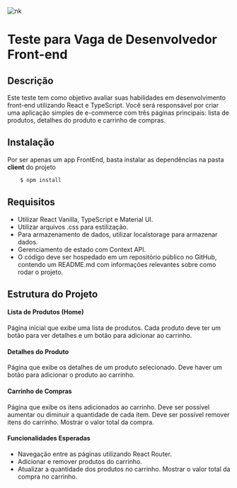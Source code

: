 
![nk](https://i.ibb.co/d7S0JjZ/242shots-so.png)

# Teste para Vaga de Desenvolvedor Front-end
## Descrição
Este teste tem como objetivo avaliar suas habilidades em desenvolvimento front-end utilizando React e TypeScript. Você será responsável por criar uma aplicação simples de e-commerce com três páginas principais: lista de produtos, detalhes do produto e carrinho de compras.

## Instalação
Por ser apenas um app FrontEnd, basta instalar as dependências na pasta **client** do projeto
```bash
    $ npm install
```

## Requisitos
- Utilizar React Vanilla, TypeScript e Material UI.
- Utilizar arquivos .css para estilização.
- Para armazenamento de dados, utilizar localstorage para armazenar dados.
- Gerenciamento de estado com Context API.
- O código deve ser hospedado em um repositório público no GitHub, contendo um README.md com informações relevantes sobre como rodar o projeto.

## Estrutura do Projeto
#### Lista de Produtos (Home)
Página inicial que exibe uma lista de produtos.
Cada produto deve ter um botão para ver detalhes e um botão para adicionar ao carrinho.

#### Detalhes do Produto 
Página que exibe os detalhes de um produto selecionado.
Deve haver um botão para adicionar o produto ao carrinho.

#### Carrinho de Compras
Página que exibe os itens adicionados ao carrinho.
Deve ser possível aumentar ou diminuir a quantidade de cada item.
Deve ser possível remover itens do carrinho.
Mostrar o valor total da compra.

#### Funcionalidades Esperadas
- Navegação entre as páginas utilizando React Router.
- Adicionar e remover produtos do carrinho.
- Atualizar a quantidade dos produtos no carrinho.
Mostrar o valor total da compra no carrinho.
